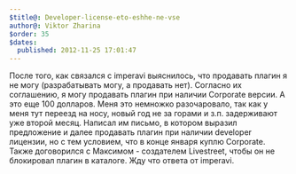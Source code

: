 ```yaml
---
$title@: Developer-license-eto-eshhe-ne-vse
author@: Viktor Zharina
$order: 35
$dates:
  published: 2012-11-25 17:01:47
---
```

После того, как связался с imperavi выяснилось, что продавать плагин я не могу (разрабатывать могу, а продавать нет). Согласно их соглашению, я могу продавать плагин при наличии Corporate версии. А это еще 100 долларов. Меня это немножко разочаровало, так как у меня тут переезд на носу, новый год не за горами и з.п. задерживают уже второй месяц. Написал им письмо, в котором выразил предложение и далее продавать плагин при наличии developer лицензии, но с тем условием, что в конце января куплю Corporate. Также договорился с Максимом - создателем Livestreet, чтобы он не блокировал плагин в каталоге. Жду что ответа от imperavi.